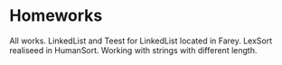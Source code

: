 # Homeworks
All works.
LinkedList and Teest for LinkedList located in Farey.
LexSort realiseed in HumanSort. 
Working with strings with different length.
